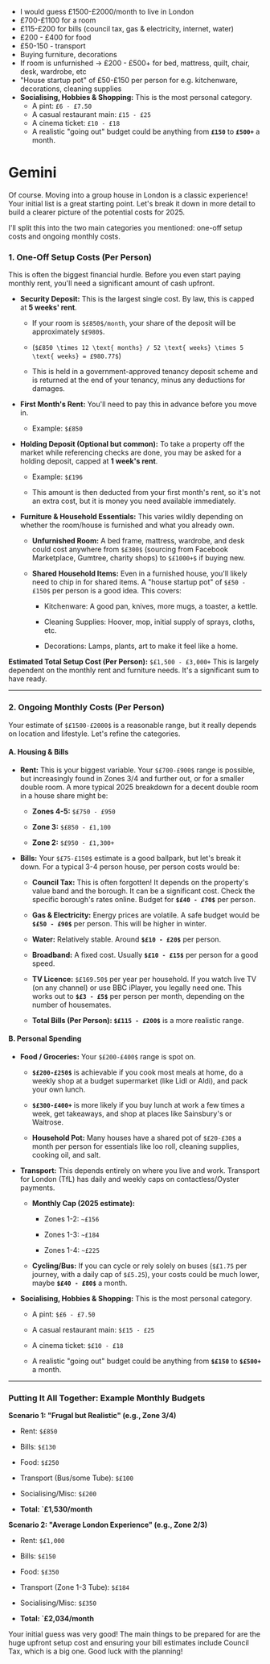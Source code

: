 - I would guess £1500-£2000/month to live in London
- £700-£1100 for a room
- £115-£200 for bills (council tax, gas & electricity, internet, water)
- £200 - £400 for food
- £50-150 - transport 
-  Buying furniture, decorations
- If room is unfurnished → £200 - £500+ for bed, mattress, quilt, chair, desk, wardrobe, etc
- "House startup pot" of £50-£150 per person for e.g. kitchenware, decorations, cleaning supplies
- **Socialising, Hobbies & Shopping:** This is the most personal category.
	- A pint: `£6 - £7.50`
	- A casual restaurant main: `£15 - £25`
	- A cinema ticket: `£10 - £18`
	- A realistic "going out" budget could be anything from **`£150`** to **`£500+`** a month.

# Gemini

Of course. Moving into a group house in London is a classic experience! Your initial list is a great starting point. Let's break it down in more detail to build a clearer picture of the potential costs for 2025.

I'll split this into the two main categories you mentioned: one-off setup costs and ongoing monthly costs.

### 1. One-Off Setup Costs (Per Person)

This is often the biggest financial hurdle. Before you even start paying monthly rent, you'll need a significant amount of cash upfront.

- **Security Deposit:** This is the largest single cost. By law, this is capped at **5 weeks' rent**.
    
    - If your room is `$£850$/month`, your share of the deposit will be approximately `$£980$`.
        
    - (`$£850 \times 12 \text{ months} / 52 \text{ weeks} \times 5 \text{ weeks} = £980.77$`)
        
    - This is held in a government-approved tenancy deposit scheme and is returned at the end of your tenancy, minus any deductions for damages.
        
- **First Month's Rent:** You'll need to pay this in advance before you move in.
    
    - Example: `$£850`
        
- **Holding Deposit (Optional but common):** To take a property off the market while referencing checks are done, you may be asked for a holding deposit, capped at **1 week's rent**.
    
    - Example: `$£196`
        
    - This amount is then deducted from your first month's rent, so it's not an extra cost, but it is money you need available immediately.
        
- **Furniture & Household Essentials:** This varies wildly depending on whether the room/house is furnished and what you already own.
    
    - **Unfurnished Room:** A bed frame, mattress, wardrobe, and desk could cost anywhere from `$£300$` (sourcing from Facebook Marketplace, Gumtree, charity shops) to `$£1000+$` if buying new.
        
    - **Shared Household Items:** Even in a furnished house, you'll likely need to chip in for shared items. A "house startup pot" of `$£50 - £150$` per person is a good idea. This covers:
        
        - Kitchenware: A good pan, knives, more mugs, a toaster, a kettle.
            
        - Cleaning Supplies: Hoover, mop, initial supply of sprays, cloths, etc.
            
        - Decorations: Lamps, plants, art to make it feel like a home.
            

**Estimated Total Setup Cost (Per Person):** `$£1,500 - £3,000+` This is largely dependent on the monthly rent and furniture needs. It's a significant sum to have ready.

---

### 2. Ongoing Monthly Costs (Per Person)

Your estimate of `$£1500-£2000$` is a reasonable range, but it really depends on location and lifestyle. Let's refine the categories.

#### **A. Housing & Bills**

- **Rent:** This is your biggest variable. Your `$£700-£900$` range is possible, but increasingly found in Zones 3/4 and further out, or for a smaller double room. A more typical 2025 breakdown for a decent double room in a house share might be:
    
    - **Zones 4-5:** `$£750 - £950`
        
    - **Zone 3:** `$£850 - £1,100`
        
    - **Zone 2:** `$£950 - £1,300+`
        
- **Bills:** Your `$£75-£150$` estimate is a good ballpark, but let's break it down. For a typical 3-4 person house, per person costs would be:
    
    - **Council Tax:** This is often forgotten! It depends on the property's value band and the borough. It can be a significant cost. Check the specific borough's rates online. Budget for **`$£40 - £70$`** per person.
        
    - **Gas & Electricity:** Energy prices are volatile. A safe budget would be **`$£50 - £90$`** per person. This will be higher in winter.
        
    - **Water:** Relatively stable. Around **`$£10 - £20$`** per person.
        
    - **Broadband:** A fixed cost. Usually **`$£10 - £15$`** per person for a good speed.
        
    - **TV Licence:** `$£169.50$` per year per household. If you watch live TV (on any channel) or use BBC iPlayer, you legally need one. This works out to **`$£3 - £5$`** per person per month, depending on the number of housemates.
        
    - **Total Bills (Per Person): `$£115 - £200$`** is a more realistic range.
        

#### **B. Personal Spending**

- **Food / Groceries:** Your `$£200-£400$` range is spot on.
    
    - **`$£200-£250$`** is achievable if you cook most meals at home, do a weekly shop at a budget supermarket (like Lidl or Aldi), and pack your own lunch.
        
    - **`$£300-£400+`** is more likely if you buy lunch at work a few times a week, get takeaways, and shop at places like Sainsbury's or Waitrose.
        
    - **Household Pot:** Many houses have a shared pot of `$£20-£30$` a month per person for essentials like loo roll, cleaning supplies, cooking oil, and salt.
        
- **Transport:** This depends entirely on where you live and work. Transport for London (TfL) has daily and weekly caps on contactless/Oyster payments.
    
    - **Monthly Cap (2025 estimate):**
        
        - Zones 1-2: `~£156`
            
        - Zones 1-3: `~£184`
            
        - Zones 1-4: `~£225`
            
    - **Cycling/Bus:** If you can cycle or rely solely on buses (`$£1.75` per journey, with a daily cap of `$£5.25`), your costs could be much lower, maybe **`$£40 - £80$`** a month.
        
- **Socialising, Hobbies & Shopping:** This is the most personal category.
    
    - A pint: `$£6 - £7.50`
        
    - A casual restaurant main: `$£15 - £25`
        
    - A cinema ticket: `$£10 - £18`
        
    - A realistic "going out" budget could be anything from **`$£150`** to **`$£500+`** a month.
        

---

### Putting It All Together: Example Monthly Budgets

**Scenario 1: "Frugal but Realistic" (e.g., Zone 3/4)**

- Rent: `$£850`
    
- Bills: `$£130`
    
- Food: `$£250`
    
- Transport (Bus/some Tube): `$£100`
    
- Socialising/Misc: `$£200`
    
- **Total: `£1,530/month**
    

**Scenario 2: "Average London Experience" (e.g., Zone 2/3)**

- Rent: `$£1,000`
    
- Bills: `$£150`
    
- Food: `$£350`
    
- Transport (Zone 1-3 Tube): `$£184`
    
- Socialising/Misc: `$£350`
    
- **Total: `£2,034/month**
    

Your initial guess was very good! The main things to be prepared for are the huge upfront setup cost and ensuring your bill estimates include Council Tax, which is a big one. Good luck with the planning!